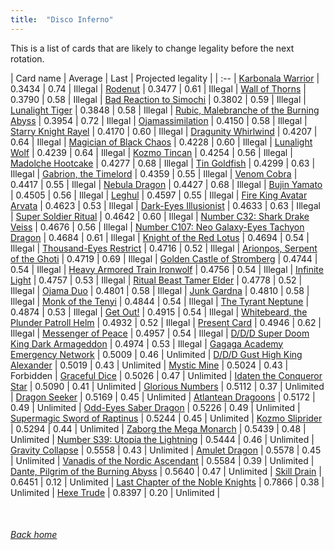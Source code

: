 ```yaml
---
title:  "Disco Inferno"
---
```


This is a list of cards that are likely to change legality before the next rotation.

| Card name | Average | Last | Projected legality |
| :-- |
[Karbonala Warrior](https://db.ygoprodeck.com/card/?search=Karbonala%20Warrior) | 0.3434 | 0.74 | Illegal |
[Rodenut](https://db.ygoprodeck.com/card/?search=Rodenut) | 0.3477 | 0.61 | Illegal |
[Wall of Thorns](https://db.ygoprodeck.com/card/?search=Wall%20of%20Thorns) | 0.3790 | 0.58 | Illegal |
[Bad Reaction to Simochi](https://db.ygoprodeck.com/card/?search=Bad%20Reaction%20to%20Simochi) | 0.3802 | 0.59 | Illegal |
[Lunalight Tiger](https://db.ygoprodeck.com/card/?search=Lunalight%20Tiger) | 0.3848 | 0.58 | Illegal |
[Rubic, Malebranche of the Burning Abyss](https://db.ygoprodeck.com/card/?search=Rubic,%20Malebranche%20of%20the%20Burning%20Abyss) | 0.3954 | 0.72 | Illegal |
[Ojamassimilation](https://db.ygoprodeck.com/card/?search=Ojamassimilation) | 0.4150 | 0.58 | Illegal |
[Starry Knight Rayel](https://db.ygoprodeck.com/card/?search=Starry%20Knight%20Rayel) | 0.4170 | 0.60 | Illegal |
[Dragunity Whirlwind](https://db.ygoprodeck.com/card/?search=Dragunity%20Whirlwind) | 0.4207 | 0.64 | Illegal |
[Magician of Black Chaos](https://db.ygoprodeck.com/card/?search=Magician%20of%20Black%20Chaos) | 0.4228 | 0.60 | Illegal |
[Lunalight Wolf](https://db.ygoprodeck.com/card/?search=Lunalight%20Wolf) | 0.4239 | 0.64 | Illegal |
[Kozmo Tincan](https://db.ygoprodeck.com/card/?search=Kozmo%20Tincan) | 0.4254 | 0.56 | Illegal |
[Madolche Hootcake](https://db.ygoprodeck.com/card/?search=Madolche%20Hootcake) | 0.4277 | 0.68 | Illegal |
[Tin Goldfish](https://db.ygoprodeck.com/card/?search=Tin%20Goldfish) | 0.4299 | 0.63 | Illegal |
[Gabrion, the Timelord](https://db.ygoprodeck.com/card/?search=Gabrion,%20the%20Timelord) | 0.4359 | 0.55 | Illegal |
[Venom Cobra](https://db.ygoprodeck.com/card/?search=Venom%20Cobra) | 0.4417 | 0.55 | Illegal |
[Nebula Dragon](https://db.ygoprodeck.com/card/?search=Nebula%20Dragon) | 0.4427 | 0.68 | Illegal |
[Bujin Yamato](https://db.ygoprodeck.com/card/?search=Bujin%20Yamato) | 0.4505 | 0.56 | Illegal |
[Leghul](https://db.ygoprodeck.com/card/?search=Leghul) | 0.4597 | 0.55 | Illegal |
[Fire King Avatar Arvata](https://db.ygoprodeck.com/card/?search=Fire%20King%20Avatar%20Arvata) | 0.4623 | 0.53 | Illegal |
[Dark-Eyes Illusionist](https://db.ygoprodeck.com/card/?search=Dark-Eyes%20Illusionist) | 0.4633 | 0.63 | Illegal |
[Super Soldier Ritual](https://db.ygoprodeck.com/card/?search=Super%20Soldier%20Ritual) | 0.4642 | 0.60 | Illegal |
[Number C32: Shark Drake Veiss](https://db.ygoprodeck.com/card/?search=Number%20C32:%20Shark%20Drake%20Veiss) | 0.4676 | 0.56 | Illegal |
[Number C107: Neo Galaxy-Eyes Tachyon Dragon](https://db.ygoprodeck.com/card/?search=Number%20C107:%20Neo%20Galaxy-Eyes%20Tachyon%20Dragon) | 0.4684 | 0.61 | Illegal |
[Knight of the Red Lotus](https://db.ygoprodeck.com/card/?search=Knight%20of%20the%20Red%20Lotus) | 0.4694 | 0.54 | Illegal |
[Thousand-Eyes Restrict](https://db.ygoprodeck.com/card/?search=Thousand-Eyes%20Restrict) | 0.4716 | 0.52 | Illegal |
[Arionpos, Serpent of the Ghoti](https://db.ygoprodeck.com/card/?search=Arionpos,%20Serpent%20of%20the%20Ghoti) | 0.4719 | 0.69 | Illegal |
[Golden Castle of Stromberg](https://db.ygoprodeck.com/card/?search=Golden%20Castle%20of%20Stromberg) | 0.4744 | 0.54 | Illegal |
[Heavy Armored Train Ironwolf](https://db.ygoprodeck.com/card/?search=Heavy%20Armored%20Train%20Ironwolf) | 0.4756 | 0.54 | Illegal |
[Infinite Light](https://db.ygoprodeck.com/card/?search=Infinite%20Light) | 0.4757 | 0.53 | Illegal |
[Ritual Beast Tamer Elder](https://db.ygoprodeck.com/card/?search=Ritual%20Beast%20Tamer%20Elder) | 0.4778 | 0.52 | Illegal |
[Ojama Duo](https://db.ygoprodeck.com/card/?search=Ojama%20Duo) | 0.4801 | 0.58 | Illegal |
[Junk Gardna](https://db.ygoprodeck.com/card/?search=Junk%20Gardna) | 0.4810 | 0.58 | Illegal |
[Monk of the Tenyi](https://db.ygoprodeck.com/card/?search=Monk%20of%20the%20Tenyi) | 0.4844 | 0.54 | Illegal |
[The Tyrant Neptune](https://db.ygoprodeck.com/card/?search=The%20Tyrant%20Neptune) | 0.4874 | 0.53 | Illegal |
[Get Out!](https://db.ygoprodeck.com/card/?search=Get%20Out!) | 0.4915 | 0.54 | Illegal |
[Whitebeard, the Plunder Patroll Helm](https://db.ygoprodeck.com/card/?search=Whitebeard,%20the%20Plunder%20Patroll%20Helm) | 0.4932 | 0.52 | Illegal |
[Present Card](https://db.ygoprodeck.com/card/?search=Present%20Card) | 0.4946 | 0.62 | Illegal |
[Messenger of Peace](https://db.ygoprodeck.com/card/?search=Messenger%20of%20Peace) | 0.4957 | 0.54 | Illegal |
[D/D/D Super Doom King Dark Armageddon](https://db.ygoprodeck.com/card/?search=D/D/D%20Super%20Doom%20King%20Dark%20Armageddon) | 0.4974 | 0.53 | Illegal |
[Gagaga Academy Emergency Network](https://db.ygoprodeck.com/card/?search=Gagaga%20Academy%20Emergency%20Network) | 0.5009 | 0.46 | Unlimited |
[D/D/D Gust High King Alexander](https://db.ygoprodeck.com/card/?search=D/D/D%20Gust%20High%20King%20Alexander) | 0.5019 | 0.43 | Unlimited |
[Mystic Mine](https://db.ygoprodeck.com/card/?search=Mystic%20Mine) | 0.5024 | 0.43 | Forbidden |
[Graceful Dice](https://db.ygoprodeck.com/card/?search=Graceful%20Dice) | 0.5026 | 0.47 | Unlimited |
[Idaten the Conqueror Star](https://db.ygoprodeck.com/card/?search=Idaten%20the%20Conqueror%20Star) | 0.5090 | 0.41 | Unlimited |
[Glorious Numbers](https://db.ygoprodeck.com/card/?search=Glorious%20Numbers) | 0.5112 | 0.37 | Unlimited |
[Dragon Seeker](https://db.ygoprodeck.com/card/?search=Dragon%20Seeker) | 0.5169 | 0.45 | Unlimited |
[Atlantean Dragoons](https://db.ygoprodeck.com/card/?search=Atlantean%20Dragoons) | 0.5172 | 0.49 | Unlimited |
[Odd-Eyes Saber Dragon](https://db.ygoprodeck.com/card/?search=Odd-Eyes%20Saber%20Dragon) | 0.5226 | 0.49 | Unlimited |
[Supermagic Sword of Raptinus](https://db.ygoprodeck.com/card/?search=Supermagic%20Sword%20of%20Raptinus) | 0.5244 | 0.45 | Unlimited |
[Kozmo Sliprider](https://db.ygoprodeck.com/card/?search=Kozmo%20Sliprider) | 0.5294 | 0.44 | Unlimited |
[Zaborg the Mega Monarch](https://db.ygoprodeck.com/card/?search=Zaborg%20the%20Mega%20Monarch) | 0.5439 | 0.48 | Unlimited |
[Number S39: Utopia the Lightning](https://db.ygoprodeck.com/card/?search=Number%20S39:%20Utopia%20the%20Lightning) | 0.5444 | 0.46 | Unlimited |
[Gravity Collapse](https://db.ygoprodeck.com/card/?search=Gravity%20Collapse) | 0.5558 | 0.43 | Unlimited |
[Amulet Dragon](https://db.ygoprodeck.com/card/?search=Amulet%20Dragon) | 0.5578 | 0.45 | Unlimited |
[Vanadis of the Nordic Ascendant](https://db.ygoprodeck.com/card/?search=Vanadis%20of%20the%20Nordic%20Ascendant) | 0.5584 | 0.39 | Unlimited |
[Dante, Pilgrim of the Burning Abyss](https://db.ygoprodeck.com/card/?search=Dante,%20Pilgrim%20of%20the%20Burning%20Abyss) | 0.5640 | 0.47 | Unlimited |
[Skill Drain](https://db.ygoprodeck.com/card/?search=Skill%20Drain) | 0.6451 | 0.12 | Unlimited |
[Last Chapter of the Noble Knights](https://db.ygoprodeck.com/card/?search=Last%20Chapter%20of%20the%20Noble%20Knights) | 0.7866 | 0.38 | Unlimited |
[Hexe Trude](https://db.ygoprodeck.com/card/?search=Hexe%20Trude) | 0.8397 | 0.20 | Unlimited |

<br>

###### [Back home](index)